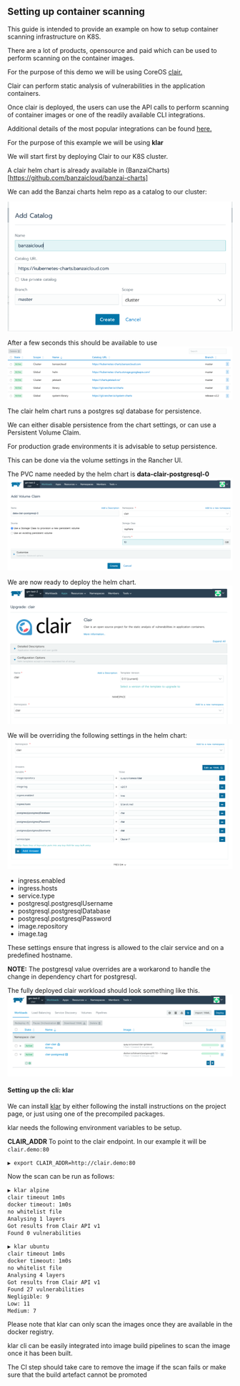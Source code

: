 ## Setting up container scanning

This guide is intended to provide an example on how to setup container scanning infrastructure on K8S.

There are a lot of products, opensource and paid which can be used to perform scanning on the container images.

For the purpose of this demo we will be using CoreOS [clair.](https://github.com/coreos/clair)

Clair can perform static analysis of vulnerabilities in the application containers.

Once clair is deployed, the users can use the API calls to perform scanning of container images or one of the readily available CLI integrations.

Additional details of the most popular integrations can be found [here.](https://github.com/coreos/clair/blob/master/Documentation/integrations.md)

For the purpose of this example we will be using **klar**

We will start first by deploying Clair to our K8S cluster.

A clair helm chart is already available in (BanzaiCharts)[https://github.com/banzaicloud/banzai-charts]

We can add the Banzai charts helm repo as a catalog to our cluster:

![](images/scanning1.png)

After a few seconds this should be available to use
![](images/scanning2.png)

The clair helm chart runs a postgres sql database for persistence.

We can either disable persistence from the chart settings, or can use a Persistent Volume Claim.

For production grade environments it is advisable to setup persistence.

This can be done via the volume settings in the Rancher UI.

The PVC name needed by the helm chart is **data-clair-postgresql-0**
![](images/scanning3.png)

We are now ready to deploy the helm chart.
![](images/scanning4.png)

We will be overriding the following settings in the helm chart:
![](images/scanning5.png)

* ingress.enabled
* ingress.hosts
* service.type
* postgresql.postgresqlUsername
* postgresql.postgresqlDatabase
* postgresql.postgresqlPassword
* image.repository
* image.tag


These settings ensure that ingress is allowed to the clair service and on a predefined hostname.

**NOTE:** The postgresql value overrides are a workarond to handle the change in dependency chart for postgresql.

The fully deployed clair workload should look something like this.
![](images/scanning6.png)


#### Setting up the cli: klar
We can install [klar](https://github.com/optiopay/klar) by either following the install instructions on the project page, or just using one of the precompiled packages.

klar needs the following environment variables to be setup.

**CLAIR_ADDR** To point to the clair endpoint. In our example it will be `clair.demo:80`

```
▶ export CLAIR_ADDR=http://clair.demo:80
```

Now the scan can be run as follows:

```
▶ klar alpine
clair timeout 1m0s
docker timeout: 1m0s
no whitelist file
Analysing 1 layers
Got results from Clair API v1
Found 0 vulnerabilities
```

```
▶ klar ubuntu
clair timeout 1m0s
docker timeout: 1m0s
no whitelist file
Analysing 4 layers
Got results from Clair API v1
Found 27 vulnerabilities
Negligible: 9
Low: 11
Medium: 7
```


Please note that klar can only scan the images once they are available in the docker registry.

klar cli can be easily integrated into image build pipelines to scan the image once it has been built.

The CI step should take care to remove the image if the scan fails or make sure that the build artefact cannot be promoted